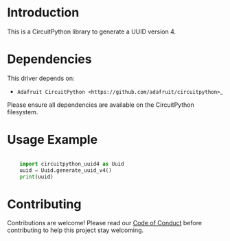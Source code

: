 Introduction
============

This is a CircuitPython library to generate a UUID version 4.

Dependencies
=============
This driver depends on:

* `Adafruit CircuitPython <https://github.com/adafruit/circuitpython>`_

Please ensure all dependencies are available on the CircuitPython filesystem.

Usage Example
=============

```python

    import circuitpython_uuid4 as Uuid
    uuid = Uuid.generate_uuid_v4()
    print(uuid)
```
Contributing
============

Contributions are welcome! Please read our [Code of Conduct](https://github.com/adafruit/Adafruit_CircuitPython_example/blob/master/CODE_OF_CONDUCT.md) before contributing to help this project stay welcoming.